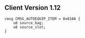 ## Client Version 1.12

```rust,ignore
cmsg CMSG_AUTOEQUIP_ITEM = 0x010A {
    u8 source_bag;    
    u8 source_slot;    
}

```
